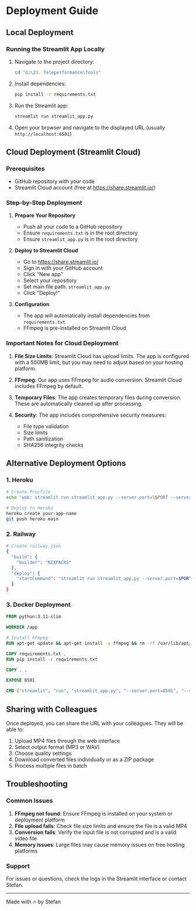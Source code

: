 # Deployment Guide

## Local Deployment

### Running the Streamlit App Locally

1. Navigate to the project directory:
   ```bash
   cd "d:\21. Teleperformance\Tools"
   ```

2. Install dependencies:
   ```bash
   pip install -r requirements.txt
   ```

3. Run the Streamlit app:
   ```bash
   streamlit run streamlit_app.py
   ```

4. Open your browser and navigate to the displayed URL (usually `http://localhost:8501`)

## Cloud Deployment (Streamlit Cloud)

### Prerequisites
- GitHub repository with your code
- Streamlit Cloud account (free at https://share.streamlit.io/)

### Step-by-Step Deployment

1. **Prepare Your Repository**
   - Push all your code to a GitHub repository
   - Ensure `requirements.txt` is in the root directory
   - Ensure `streamlit_app.py` is in the root directory

2. **Deploy to Streamlit Cloud**
   - Go to https://share.streamlit.io/
   - Sign in with your GitHub account
   - Click "New app"
   - Select your repository
   - Set main file path: `streamlit_app.py`
   - Click "Deploy!"

3. **Configuration**
   - The app will automatically install dependencies from `requirements.txt`
   - FFmpeg is pre-installed on Streamlit Cloud

### Important Notes for Cloud Deployment

1. **File Size Limits**: Streamlit Cloud has upload limits. The app is configured with a 500MB limit, but you may need to adjust based on your hosting platform.

2. **FFmpeg**: Our app uses FFmpeg for audio conversion. Streamlit Cloud includes FFmpeg by default.

3. **Temporary Files**: The app creates temporary files during conversion. These are automatically cleaned up after processing.

4. **Security**: The app includes comprehensive security measures:
   - File type validation
   - Size limits
   - Path sanitization
   - SHA256 integrity checks

## Alternative Deployment Options

### 1. Heroku
```bash
# Create Procfile
echo "web: streamlit run streamlit_app.py --server.port=\$PORT --server.address=0.0.0.0" > Procfile

# Deploy to Heroku
heroku create your-app-name
git push heroku main
```

### 2. Railway
```bash
# Create railway.json
{
  "build": {
    "builder": "NIXPACKS"
  },
  "deploy": {
    "startCommand": "streamlit run streamlit_app.py --server.port=$PORT --server.address=0.0.0.0"
  }
}
```

### 3. Docker Deployment
```dockerfile
FROM python:3.11-slim

WORKDIR /app

# Install FFmpeg
RUN apt-get update && apt-get install -y ffmpeg && rm -rf /var/lib/apt/lists/*

COPY requirements.txt .
RUN pip install -r requirements.txt

COPY . .

EXPOSE 8501

CMD ["streamlit", "run", "streamlit_app.py", "--server.port=8501", "--server.address=0.0.0.0"]
```

## Sharing with Colleagues

Once deployed, you can share the URL with your colleagues. They will be able to:

1. Upload MP4 files through the web interface
2. Select output format (MP3 or WAV)
3. Choose quality settings
4. Download converted files individually or as a ZIP package
5. Process multiple files in batch

## Troubleshooting

### Common Issues

1. **FFmpeg not found**: Ensure FFmpeg is installed on your system or deployment platform
2. **File upload fails**: Check file size limits and ensure the file is a valid MP4
3. **Conversion fails**: Verify the input file is not corrupted and is a valid video file
4. **Memory issues**: Large files may cause memory issues on free hosting platforms

### Support

For issues or questions, check the logs in the Streamlit interface or contact Stefan.

---
Made with 🔥 by Stefan
